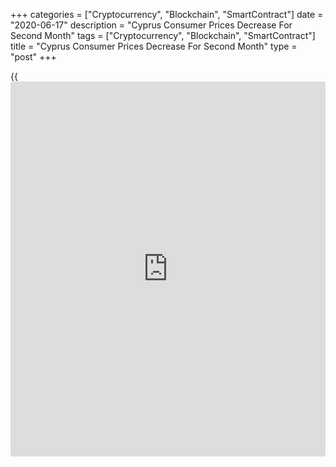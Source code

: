 +++
categories = ["Cryptocurrency", "Blockchain", "SmartContract"]
date = "2020-06-17"
description = "Cyprus Consumer Prices Decrease For Second Month"
tags = ["Cryptocurrency", "Blockchain", "SmartContract"]
title = "Cyprus Consumer Prices Decrease For Second Month"
type = "post"
+++

{{<iframe id="large-banner" src="https://www.bounty.group/#slide=5.0" width="100%" height="600" scrolling="no" style="border: 0px solid rgb(216, 221, 230); border-radius: 3px;">}}

Cyprus's consumer prices fell for a second consecutive month in May, led
by steep decline in the transport and clothing and footwear segments,
preliminary data from the statistical office showed on Wednesday.  
  
The harmonized index of consumer prices, or HICP, which is meant for EU
comparison, decreased 1.4 percent year-on-year after a 1.2 percent
decline in April.  
  
Transport costs slumped 7.8 percent and prices in the clothing and
footwear group decreased 4.2 percent. Utility costs dropped 2.5 percent.
Prices in communication and restaurants and hotels were lower by around
2 percent each.  
  
In contrast, prices of food and non-alcoholic beverages grew 3.6
percent.  
  
Compared to the previous month, the HICP edged up 0.1 percent in May.  
  
In the January to May period, the index decreased 0.2 percent from a
year ago.

For comments and feedback [contact](https://www.playgroundfx.com/contact/): editorial@rtt[news](https://www.letsplayfx.com/blog/forex-news-website/).com

[Economic News][1]

 **What parts of the world are seeing the best (and worst) economic
performances lately? Click[here][2] to check out our [Econ Scorecard][2]
and find out! See up-to-the-moment [ranking](https://www.playgroundfx.com/blog/crypto-exchange-ranking/)s for the best and worst
performers in [GDP][3], [unemployment rate][4], [inflation][5] and much
more.**

   1. www.rtt[news](https://www.letsplayfx.com/blog/forex-news-website/).com/Content/EconomicNews.aspx
   2. www.rtt[news](https://www.letsplayfx.com/blog/forex-news-website/).com/economic-scorecard/world-rank/PPI/highest-performance.aspx
   3. www.rtt[news](https://www.letsplayfx.com/blog/forex-news-website/).com/economic-scorecard/world-rank/GDP/highest-performance.aspx
   4. www.rtt[news](https://www.letsplayfx.com/blog/forex-news-website/).com/economic-scorecard/world-rank/unemployment-rate/lowest-performance.aspx
   5. www.rtt[news](https://www.letsplayfx.com/blog/forex-news-website/).com/economic-scorecard/world-rank/CPI/highest-performance.aspx